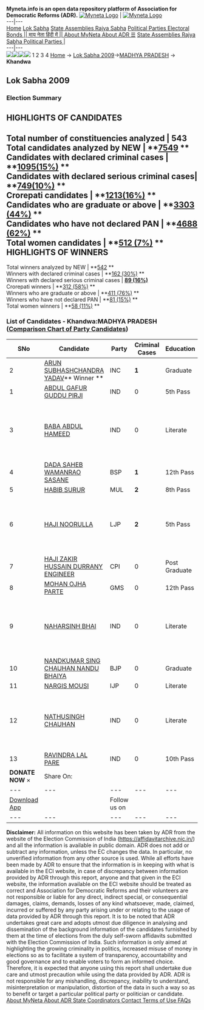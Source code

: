 **Myneta.info is an open data repository platform of Association for Democratic Reforms (ADR).**
[![Myneta Logo](https://www.myneta.info/lib/img/myneta-logo.png)](https://www.myneta.info/) | [![Myneta Logo](https://www.myneta.info/lib/img/adr-logo.png)](https://adrindia.org)  
---|---  
[Home](https://www.myneta.info/) [Lok Sabha](https://www.myneta.info/#ls "Lok Sabha") [ State Assemblies ](https://www.myneta.info/#sa "State Assemblies") [Rajya Sabha](https://www.myneta.info/#rs "Rajya Sabha") [Political Parties ](https://www.myneta.info/party "Political Parties") [ Electoral Bonds ](https://www.myneta.info/electoral_bonds "Electoral Bonds") [ || माय नेता हिंदी में || ](https://translate.google.co.in/translate?prev=hp&hl=en&js=y&u=www.myneta.info&sl=en&tl=hi&history_state0=) [ About MyNeta ](https://adrindia.org/content/about-myneta) [ About ADR ](https://adrindia.org/about-adr/who-we-are) [☰](javascript:void\(0\))
[ State Assemblies ](https://www.myneta.info/#sa "State Assemblies") [ Rajya Sabha ](https://www.myneta.info/#rs "Rajya Sabha") [ Political Parties ](https://www.myneta.info/party "Political Parties")
|   
---|---  
![](https://www.myneta.info/lib/img/banner/banner-1.png)![](https://www.myneta.info/lib/img/banner/banner-2.png)![](https://www.myneta.info/lib/img/banner/banner-3.png)![](https://www.myneta.info/lib/img/banner/banner-4.png)
1  2  3  4 
[Home](https://www.myneta.info/) → [Lok Sabha 2009](https://www.myneta.info/ls2009/)→[MADHYA PRADESH](https://www.myneta.info/ls2009/index.php?action=show_constituencies&state_id=12) → **Khandwa**
### 
## Lok Sabha 2009
###  Election Summary 
HIGHLIGHTS OF CANDIDATES  
---  
Total number of constituencies analyzed |  543   
Total candidates analyzed by NEW | **[7549](https://www.myneta.info/ls2009/index.php?action=summary&subAction=candidates_analyzed&sort=candidate#summary) **  
Candidates with declared criminal cases | **[1095(15%)](https://www.myneta.info/ls2009/index.php?action=summary&subAction=crime&sort=candidate#summary) **  
Candidates with declared serious criminal cases| **[749(10%)](https://www.myneta.info/ls2009/index.php?action=summary&subAction=serious_crime&sort=candidate#summary) **  
Crorepati candidates | **[1213(16%)](https://www.myneta.info/ls2009/index.php?action=summary&subAction=crorepati&sort=candidate#summary) **  
Candidates who are graduate or above | **[3303 (44%)](https://www.myneta.info/ls2009/index.php?action=summary&subAction=education&sort=candidate#summary) **  
Candidates who have not declared PAN | **[4688 (62%)](https://www.myneta.info/ls2009/index.php?action=summary&subAction=without_pan&sort=candidate#summary) **  
Total women candidates | **[512 (7%)](https://www.myneta.info/ls2009/index.php?action=summary&subAction=women_candidate&sort=candidate#summary) **  
HIGHLIGHTS OF WINNERS  
---  
Total winners analyzed by NEW | **[542](https://www.myneta.info/ls2009/index.php?action=summary&subAction=winner_analyzed&sort=candidate#summary) **  
Winners with declared criminal cases | **[162 (30%)](https://www.myneta.info/ls2009/index.php?action=summary&subAction=winner_crime&sort=candidate#summary) **  
Winners with declared serious criminal cases | **[89 (16%)](https://www.myneta.info/ls2009/index.php?action=summary&subAction=winner_serious_crime&sort=candidate#summary)**  
Crorepati winners | **[312 (58%)](https://www.myneta.info/ls2009/index.php?action=summary&subAction=winner_crorepati&sort=candidate#summary) **  
Winners who are graduate or above | **[411 (76%)](https://www.myneta.info/ls2009/index.php?action=summary&subAction=winner_education&sort=candidate#summary) **  
Winners who have not declared PAN | **[81 (15%)](https://www.myneta.info/ls2009/index.php?action=summary&subAction=winner_without_pan&sort=candidate#summary) **  
Total women winners | **[58 (11%)](https://www.myneta.info/ls2009/index.php?action=summary&subAction=winner_women&sort=candidate#summary) **  
### List of Candidates - Khandwa:MADHYA PRADESH ([Comparison Chart of Party Candidates](https://www.myneta.info/ls2009/comparisonchart.php?constituency_id=330))
SNo | Candidate| Party| Criminal Cases| Education| Age| Total Assets| Liabilities  
---|---|---|---|---|---|---|---  
2  | [ARUN SUBHASHCHANDRA YADAV](https://www.myneta.info/ls2009/candidate.php?candidate_id=5286)** Winner ** | INC | **1** | Graduate| 36 | Rs 5,32,89,688 ~ 5 Crore+ | Rs 2,75,62,966 ~ 2 Crore+  
1  | [ABDUL GAFUR GUDDU PIRJI](https://www.myneta.info/ls2009/candidate.php?candidate_id=5294) | IND | 0 | 5th Pass| 56 | Rs 4,00,000 ~ 4 Lacs+ | Rs 0 ~   
3  | [BABA ABDUL HAMEED](https://www.myneta.info/ls2009/candidate.php?candidate_id=5298) | IND | 0 | Literate| 64 | ![](https://myneta.info/image_v2.php?myneta_folder=ls2009&candidate_id=5298&col=ta) | ![](https://myneta.info/image_v2.php?myneta_folder=ls2009&candidate_id=5298&col=lia)  
4  | [DADA SAHEB WAMANRAO SASANE](https://www.myneta.info/ls2009/candidate.php?candidate_id=5289) | BSP | **1** | 12th Pass| 43 | Rs 48,62,690 ~ 48 Lacs+ | Rs 16,92,000 ~ 16 Lacs+  
5  | [HABIB SURUR](https://www.myneta.info/ls2009/candidate.php?candidate_id=5293) | MUL | **2** | 8th Pass| 54 | Rs 15,24,345 ~ 15 Lacs+ | Rs 0 ~   
6  | [HAJI NOORULLA](https://www.myneta.info/ls2009/candidate.php?candidate_id=5291) | LJP | **2** | 5th Pass| 46 | ![](https://myneta.info/image_v2.php?myneta_folder=ls2009&candidate_id=5291&col=ta) | ![](https://myneta.info/image_v2.php?myneta_folder=ls2009&candidate_id=5291&col=lia)  
7  | [HAJI ZAKIR HUSSAIN DURRANY ENGINEER](https://www.myneta.info/ls2009/candidate.php?candidate_id=5287) | CPI | 0 | Post Graduate| 46 | Rs 17,50,000 ~ 17 Lacs+ | Rs 6,00,000 ~ 6 Lacs+  
8  | [MOHAN OJHA PARTE](https://www.myneta.info/ls2009/candidate.php?candidate_id=5292) | GMS | 0 | 12th Pass| 38 | Rs 20,000 ~ 20 Thou+ | Rs 46,000 ~ 46 Thou+  
9  | [NAHARSINH BHAI](https://www.myneta.info/ls2009/candidate.php?candidate_id=5296) | IND | 0 | Literate| 38 | ![](https://myneta.info/image_v2.php?myneta_folder=ls2009&candidate_id=5296&col=ta) | ![](https://myneta.info/image_v2.php?myneta_folder=ls2009&candidate_id=5296&col=lia)  
10  | [NANDKUMAR SING CHAUHAN NANDU BHAIYA](https://www.myneta.info/ls2009/candidate.php?candidate_id=5288) | BJP | 0 | Graduate| 56 | Rs 95,56,053 ~ 95 Lacs+ | Rs 17,17,969 ~ 17 Lacs+  
11  | [NARGIS MOUSI](https://www.myneta.info/ls2009/candidate.php?candidate_id=5290) | IJP | 0 | Literate| 38 | Rs 8,30,000 ~ 8 Lacs+ | Rs 0 ~   
12  | [NATHUSINGH CHAUHAN](https://www.myneta.info/ls2009/candidate.php?candidate_id=5295) | IND | 0 | Literate| 66 | ![](https://myneta.info/image_v2.php?myneta_folder=ls2009&candidate_id=5295&col=ta) | ![](https://myneta.info/image_v2.php?myneta_folder=ls2009&candidate_id=5295&col=lia)  
13  | [RAVINDRA LAL PARE](https://www.myneta.info/ls2009/candidate.php?candidate_id=5297) | IND | 0 | 10th Pass| 61 | Rs 6,03,253 ~ 6 Lacs+ | Rs 0 ~   
|  **DONATE NOW** × |  Share On:  | [](https://api.whatsapp.com/send?text=https%3A%2F%2Fmyneta.info%2Fpunjab2022%2Findex.php%3Faction%3Dshow_constituencies%26state_id%3D19) | [](https://www.facebook.com/sharer/sharer.php?u=https%3A%2F%2Fmyneta.info%2Fpunjab2022%2Findex.php%3Faction%3Dshow_constituencies%26state_id%3D19) | [](https://twitter.com/share?url=https%3A%2F%2Fmyneta.info%2Fpunjab2022%2Findex.php%3Faction%3Dshow_constituencies%26state_id%3D19)  
---|---|---|---|---  
| [ Download App ](https://play.google.com/store/apps/details?id=com.webrosoft.myneta1&pcampaignid=pcampaignidMKT-Other-global-all-co-prtnr-py-PartBadge-Mar2515-1) | [](https://play.google.com/store/apps/details?id=com.webrosoft.myneta1&pcampaignid=pcampaignidMKT-Other-global-all-co-prtnr-py-PartBadge-Mar2515-1) |  Follow us on  | [](https://www.facebook.com/adrindia.org/) | [](https://twitter.com/adrspeaks) | [](https://groups.google.com/g/national-election-watch?hl=en&pli=1) | [](https://www.instagram.com/adrspeaks/) | [](https://www.youtube.com/user/adrspeaks) | [](https://sharechat.com/profile/adrspeaks)  
---|---|---|---|---|---|---|---|---  
**Disclaimer:** All information on this website has been taken by ADR from the website of the Election Commission of India (https://affidavitarchive.nic.in/) and all the information is available in public domain. ADR does not add or subtract any information, unless the EC changes the data. In particular, no unverified information from any other source is used. While all efforts have been made by ADR to ensure that the information is in keeping with what is available in the ECI website, in case of discrepancy between information provided by ADR through this report, anyone and that given in the ECI website, the information available on the ECI website should be treated as correct and Association for Democratic Reforms and their volunteers are not responsible or liable for any direct, indirect special, or consequential damages, claims, demands, losses of any kind whatsoever, made, claimed, incurred or suffered by any party arising under or relating to the usage of data provided by ADR through this report. It is to be noted that ADR undertakes great care and adopts utmost due diligence in analysing and dissemination of the background information of the candidates furnished by them at the time of elections from the duly self-sworn affidavits submitted with the Election Commission of India. Such information is only aimed at highlighting the growing criminality in politics, increased misuse of money in elections so as to facilitate a system of transparency, accountability and good governance and to enable voters to form an informed choice. Therefore, it is expected that anyone using this report shall undertake due care and utmost precaution while using the data provided by ADR. ADR is not responsible for any mishandling, discrepancy, inability to understand, misinterpretation or manipulation, distortion of the data in such a way so as to benefit or target a particular political party or politician or candidate. 
[ About MyNeta ](https://adrindia.org/content/about-myneta) [ About ADR ](https://adrindia.org/about-adr/who-we-are) [ State Coordinators ](https://adrindia.org/about-adr/state-coordinators) [ Contact ](https://adrindia.org/contact-us) [ Terms of Use ](https://adrindia.org/content/adr-terms-use) [ FAQs ](https://adrindia.org/content/faqs)
